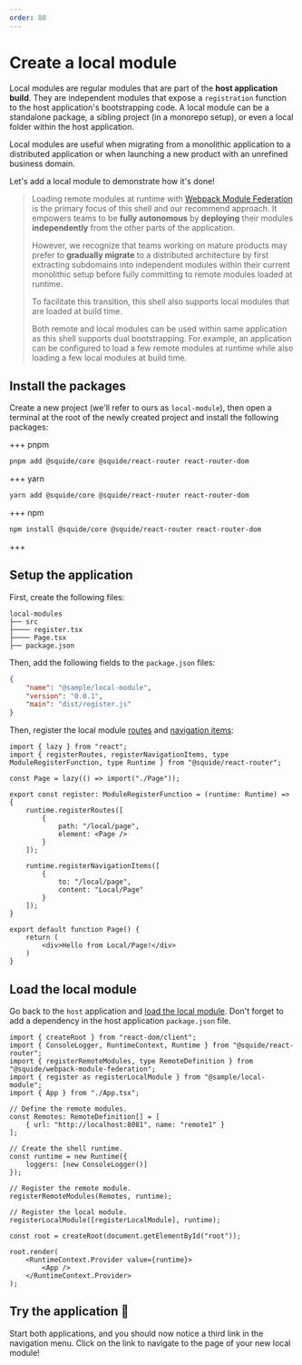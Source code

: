 ```yaml
---
order: 80
---
```


# Create a local module

Local modules are regular modules that are part of the **host application build**. They are independent modules that expose a `registration` function to the host application's bootstrapping code. A local module can be a standalone package, a sibling project (in a monorepo setup), or even a local folder within the host application.

Local modules are useful when migrating from a monolithic application to a distributed application or when launching a new product with an unrefined business domain.

Let's add a local module to demonstrate how it's done!

> Loading remote modules at runtime with [Webpack Module Federation](https://webpack.js.org/concepts/module-federation/) is the primary focus of this shell and our recommend approach. It empowers teams to be **fully autonomous** by **deploying** their modules **independently** from the other parts of the application.
>
> However, we recognize that teams working on mature products may prefer to **gradually migrate** to a distributed architecture by first extracting subdomains into independent modules within their current monolithic setup before fully committing to remote modules loaded at runtime.
>
> To facilitate this transition, this shell also supports local modules that are loaded at build time.
>
> Both remote and local modules can be used within same application as this shell supports dual bootstrapping. For example, an application can be configured to load a few remote modules at runtime while also loading a few local modules at build time.

## Install the packages

Create a new project (we'll refer to ours as `local-module`), then open a terminal at the root of the newly created project and install the following packages:

+++ pnpm
```bash
pnpm add @squide/core @squide/react-router react-router-dom
```
+++ yarn
```bash
yarn add @squide/core @squide/react-router react-router-dom
```
+++ npm
```bash
npm install @squide/core @squide/react-router react-router-dom
```
+++

## Setup the application

First, create the following files:

```
local-modules
├── src
├──── register.tsx
├──── Page.tsx
├── package.json
```

Then, add the following fields to the `package.json` files:

```json !#2,4 local-module/package.json
{
    "name": "@sample/local-module",
    "version": "0.0.1",
    "main": "dist/register.js"
}
```

Then, register the local module [routes](/references/runtime/runtime-class.md#register-routes) and [navigation items](/references/runtime/runtime-class.md#register-navigation-items):

```tsx #7-12,14-19 local-module/src/register.tsx
import { lazy } from "react";
import { registerRoutes, registerNavigationItems, type ModuleRegisterFunction, type Runtime } from "@squide/react-router";

const Page = lazy(() => import("./Page"));

export const register: ModuleRegisterFunction = (runtime: Runtime) => {
    runtime.registerRoutes([
        {
            path: "/local/page",
            element: <Page />
        }
    ]);

    runtime.registerNavigationItems([
        {
            to: "/local/page",
            content: "Local/Page"
        }
    ]);
}
```

```tsx local-module/src/Page.tsx
export default function Page() {
    return (
        <div>Hello from Local/Page!</div>
    )
}
```

## Load the local module

Go back to the `host` application and [load the local module](/references/registration/registerLocalModules.md). Don't forget to add a dependency in the host application `package.json` file.

```tsx !#4,21 host/src/bootstrap.tsx
import { createRoot } from "react-dom/client";
import { ConsoleLogger, RuntimeContext, Runtime } from "@squide/react-router";
import { registerRemoteModules, type RemoteDefinition } from "@squide/webpack-module-federation";
import { register as registerLocalModule } from "@sample/local-module";
import { App } from "./App.tsx";

// Define the remote modules.
const Remotes: RemoteDefinition[] = [
    { url: "http://localhost:8081", name: "remote1" }
];

// Create the shell runtime.
const runtime = new Runtime({
    loggers: [new ConsoleLogger()]
});

// Register the remote module.
registerRemoteModules(Remotes, runtime);

// Register the local module.
registerLocalModule([registerLocalModule], runtime);

const root = createRoot(document.getElementById("root"));

root.render(
    <RuntimeContext.Provider value={runtime}>
        <App />
    </RuntimeContext.Provider>
);
```

## Try the application :rocket:

Start both applications, and you should now notice a third link in the navigation menu. Click on the link to navigate to the page of your new local module!
